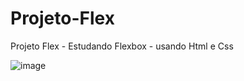 # Projeto-Flex
Projeto Flex - Estudando Flexbox - usando Html e Css

![image](https://user-images.githubusercontent.com/91435382/174187227-1489ebb9-1703-4476-806d-046e7c1530ec.png)
